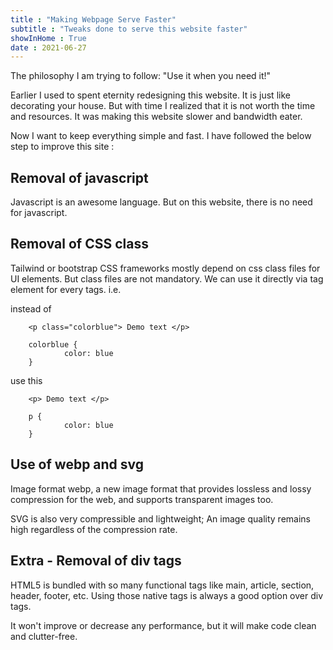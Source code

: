 ```yaml
---
title : "Making Webpage Serve Faster"
subtitle : "Tweaks done to serve this website faster"
showInHome : True
date : 2021-06-27
---
```

            
The philosophy I am trying to follow: "Use it when you need it!"

Earlier I used to spent eternity redesigning this website. It is just like decorating your house. But with time I realized that it is not worth the time and resources. It was making this website slower and bandwidth eater.

Now I want to keep everything simple and fast. I have followed the below step to improve this site :

## Removal of javascript

Javascript is an awesome language. But on this website, there is no need for javascript.
 
## Removal of CSS class

Tailwind or bootstrap CSS frameworks mostly depend on css class files for UI elements. But class files are not mandatory. We can use it directly via tag element for every tags.
i.e.

instead of 

        <p class="colorblue"> Demo text </p>

        colorblue {
                color: blue
        }

use this

        <p> Demo text </p>

        p {
                color: blue
        }

## Use of webp and svg

Image format webp, a new image format that provides lossless and lossy compression for the web, and supports transparent images too.

SVG is also very compressible and lightweight; An image quality remains high regardless of the compression rate.

## Extra - Removal of div tags

HTML5 is bundled with so many functional tags like main, article, section, header, footer, etc. Using those native tags is always a good option over div tags. 

It won't improve or decrease any performance, but it will make code clean and clutter-free.
